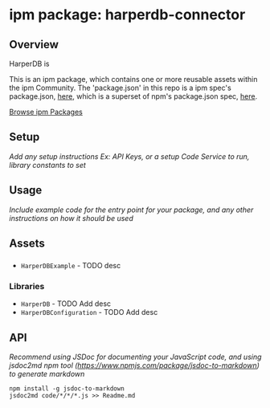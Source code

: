 # ipm package: harperdb-connector

## Overview

HarperDB is 

This is an ipm package, which contains one or more reusable assets within the ipm Community. The 'package.json' in this repo is a ipm spec's package.json, [here](https://docs.clearblade.com/v/3/6-ipm/spec), which is a superset of npm's package.json spec, [here](https://docs.npmjs.com/files/package.json).

[Browse ipm Packages](https://ipm.clearblade.com)

## Setup

_Add any setup instructions_
_Ex:  API Keys, or a setup Code Service to run, library constants to set_

## Usage

_Include example code for the entry point for your package, and any other instructions on how it should be used_

## Assets

###

- `HarperDBExample` - TODO desc

### Libraries

- `HarperDB` - TODO Add desc
- `HarperDBConfiguration` - TODO Add desc

## API

_Recommend using JSDoc for documenting your JavaScript code, and using jsdoc2md npm tool (https://www.npmjs.com/package/jsdoc-to-markdown) to generate markdown_

```
npm install -g jsdoc-to-markdown
jsdoc2md code/*/*/*.js >> Readme.md
```
